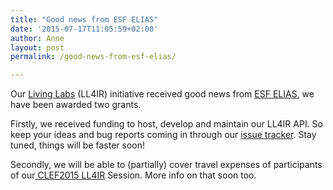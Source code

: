 ```yaml
---
title: "Good news from ESF ELIAS"
date: '2015-07-17T11:05:59+02:00'
author: Anne
layout: post
permalink: /good-news-from-esf-elias/

---
```


Our [Living Labs](http://living-labs.net/) (LL4IR) initiative received good news
from [ESF ELIAS](http://elias-network.eu/), we have been awarded two grants.

Firstly, we received funding to host, develop and maintain our LL4IR API. So keep your ideas and bug reports coming in
through our [issue tracker](https://bitbucket.org/living-labs/ll-api/issues). Stay tuned, things will be faster soon!

Secondly, we will be able to (partially) cover travel expenses of participants of
our[ CLEF2015 LL4IR](http://clef2015.clef-initiative.eu/CLEF2015/programme.php) Session. More info on that soon too.